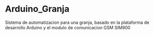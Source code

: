 Arduino_Granja
==============

Sistema de automatizacion para una granja, basado en la plataforma de desarrollo Arduino y el modulo de comunicacion GSM SIM900
